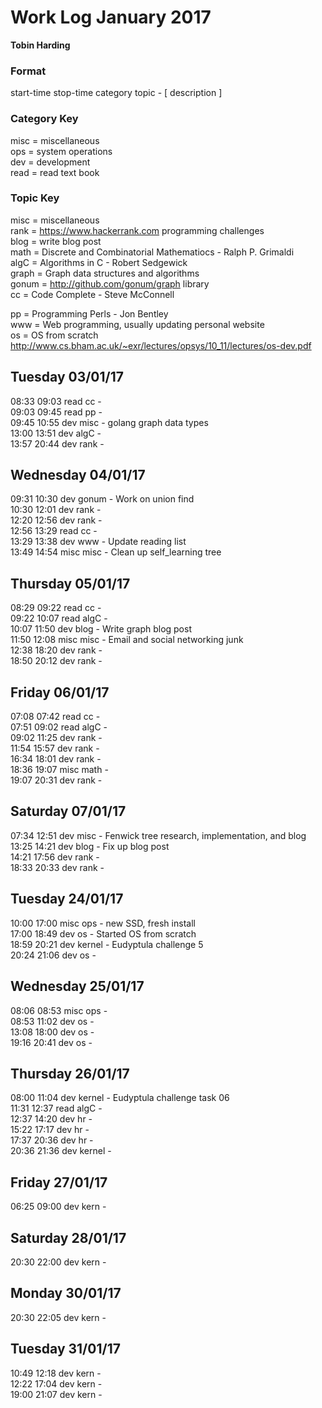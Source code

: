 Work Log January 2017  
=====================    
**Tobin Harding**      
      
### Format      
start-time stop-time category topic - [ description ]      
      
### Category Key      
misc = miscellaneous      
ops = system operations      
dev = development      
read = read text book      
      
### Topic Key      
misc = miscellaneous      
rank = https://www.hackerrank.com programming challenges    
blog = write blog post    
math = Discrete and Combinatorial Mathematiocs - Ralph P. Grimaldi    
algC = Algorithms in C - Robert Sedgewick    
graph = Graph data structures and algorithms  
gonum = http://github.com/gonum/graph library    
cc = Code Complete - Steve McConnell    
  
pp = Programming Perls - Jon Bentley    
www = Web programming, usually updating personal website    
os = OS from scratch  
 http://www.cs.bham.ac.uk/~exr/lectures/opsys/10_11/lectures/os-dev.pdf    
  
Tuesday 03/01/17  
----------------  
08:33 09:03 read cc -  
09:03 09:45 read pp -  
09:45 10:55 dev misc - golang graph data types  
13:00 13:51 dev algC -  
13:57 20:44 dev rank -  
  
Wednesday 04/01/17  
------------------  
09:31 10:30 dev gonum - Work on union find  
10:30 12:01 dev rank -  
12:20 12:56 dev rank -   
12:56 13:29 read cc -  
13:29 13:38 dev www - Update reading list  
13:49 14:54 misc misc - Clean up self_learning tree  
  
Thursday 05/01/17  
-----------------  
08:29 09:22 read cc -  
09:22 10:07 read algC -  
10:07 11:50 dev blog - Write graph blog post  
11:50 12:08 misc misc - Email and social networking junk  
12:38 18:20 dev rank -  
18:50 20:12 dev rank -  
  
Friday 06/01/17  
---------------  
07:08 07:42 read cc -  
07:51 09:02 read algC -  
09:02 11:25 dev rank -  
11:54 15:57 dev rank -  
16:34 18:01 dev rank -  
18:36 19:07 misc math -  
19:07 20:31 dev rank -  
  
Saturday 07/01/17  
-----------------  
07:34 12:51 dev misc - Fenwick tree research, implementation, and blog  
13:25 14:21 dev blog - Fix up blog post  
14:21 17:56 dev rank -  
18:33 20:33 dev rank -  
  
Tuesday 24/01/17  
----------------  
10:00 17:00 misc ops - new SSD, fresh install  
17:00 18:49 dev os - Started OS from scratch  
18:59 20:21 dev kernel - Eudyptula challenge 5  
20:24 21:06 dev os -  
  
Wednesday 25/01/17  
------------------  
08:06 08:53 misc ops -  
08:53 11:02 dev os -  
13:08 18:00 dev os -  
19:16 20:41 dev os -  
  
Thursday 26/01/17  
-----------------  
08:00 11:04 dev kernel - Eudyptula challenge task 06  
11:31 12:37 read algC -  
12:37 14:20 dev hr -  
15:22 17:17 dev hr -  
17:37 20:36 dev hr -  
20:36 21:36 dev kernel -  
  
Friday 27/01/17  
---------------  
06:25 09:00 dev kern -  
  
Saturday 28/01/17  
-----------------  
20:30 22:00 dev kern -  
  
Monday 30/01/17  
---------------  
20:30 22:05 dev kern -  
    
Tuesday 31/01/17  
----------------  
10:49 12:18 dev kern -  
12:22 17:04 dev kern -  
19:00 21:07 dev kern -  
